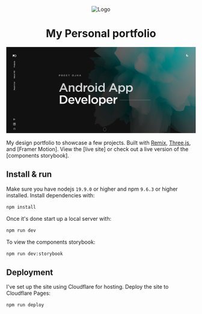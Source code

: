 <p align="center">
  <img src="/public/favicon.ico" width="50" alt="Logo" />
</p>
<h1 align="center">My Personal portfolio</h1>

![alt text](<Screenshot 2025-06-01 221548.png>)

My design portfolio to showcase a few projects. Built with [Remix](https://remix.run/), [Three.js](https://threejs.org/), and [Framer Motion]. View the [live site] or check out a live version of the [components storybook].

## Install & run

Make sure you have nodejs `19.9.0` or higher and npm `9.6.3` or higher installed. Install dependencies with:

```bash
npm install
```

Once it's done start up a local server with:

```bash
npm run dev
```

To view the components storybook:

```bash
npm run dev:storybook
```

## Deployment

I've set up the site using Cloudflare for hosting. Deploy the site to Cloudflare Pages:

```bash
npm run deploy
```




